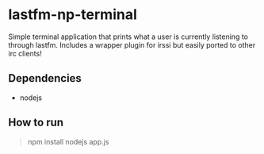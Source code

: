 lastfm-np-terminal
=========
Simple terminal application that prints what a user is currently listening to through lastfm. Includes a wrapper plugin for irssi but easily ported to other irc clients!

Dependencies
------------
- nodejs

How to run
----------
> npm install
> nodejs app.js

